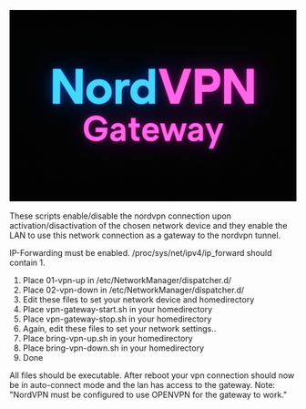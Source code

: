 ![Screenshot](https://github.com/sprokkel78/nordvpn-gateway-scripts/blob/main/title.png)

These scripts  enable/disable the nordvpn connection upon activation/disactivation of the chosen network device and they enable the LAN to use this network connection as a gateway to the nordvpn tunnel.

IP-Forwarding must be enabled. /proc/sys/net/ipv4/ip_forward should contain 1.

1. Place 01-vpn-up in /etc/NetworkManager/dispatcher.d/
2. Place 02-vpn-down in /etc/NetworkManager/dispatcher.d/
3. Edit these files to set your network device and homedirectory
4. Place vpn-gateway-start.sh in your homedirectory
5. Place vpn-gateway-stop.sh in your homedirectory
6. Again, edit these files to set your network settings..
7. Place bring-vpn-up.sh in your homedirectory
8. Place bring-vpn-down.sh in your homedirectory
9. Done

All files should be executable.  After reboot your vpn connection should now be in auto-connect mode and the lan has access to the gateway.
Note: "NordVPN must be configured to use OPENVPN for the gateway to work."
